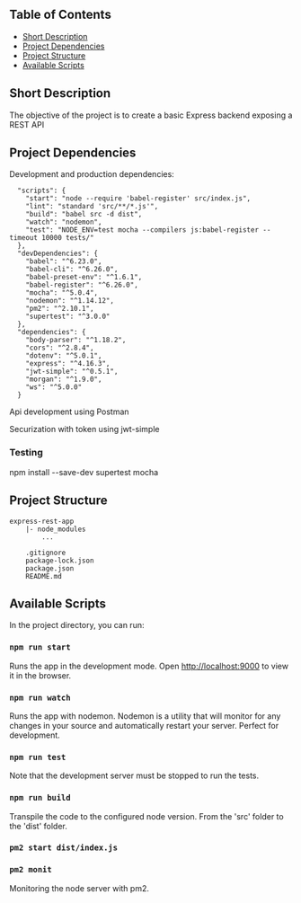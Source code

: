 ## Table of Contents

- [Short Description](#short-description)
- [Project Dependencies](#project-dependencies)
- [Project Structure](#folder-structure)
- [Available Scripts](#available-scripts)


## Short Description
The objective of the project is to create a basic Express backend exposing a REST API


## Project Dependencies

Development and production dependencies:

```
  "scripts": {
    "start": "node --require 'babel-register' src/index.js",
    "lint": "standard 'src/**/*.js'",
    "build": "babel src -d dist",
    "watch": "nodemon",
    "test": "NODE_ENV=test mocha --compilers js:babel-register --timeout 10000 tests/"
  },
  "devDependencies": {
    "babel": "^6.23.0",
    "babel-cli": "^6.26.0",
    "babel-preset-env": "^1.6.1",
    "babel-register": "^6.26.0",
    "mocha": "^5.0.4",
    "nodemon": "^1.14.12",
    "pm2": "^2.10.1",
    "supertest": "^3.0.0"
  },
  "dependencies": {
    "body-parser": "^1.18.2",
    "cors": "^2.8.4",
    "dotenv": "^5.0.1",
    "express": "^4.16.3",
    "jwt-simple": "^0.5.1",
    "morgan": "^1.9.0",
    "ws": "^5.0.0"
  }
```

Api development using Postman

Securization with token using jwt-simple


### Testing

npm install --save-dev supertest mocha


## Project Structure



```
express-rest-app
    |- node_modules
        ...

    .gitignore
    package-lock.json
    package.json
    README.md

```


## Available Scripts

In the project directory, you can run:

### `npm run start`

Runs the app in the development mode. Open [http://localhost:9000](http://localhost:9000) to view it in the browser.

### `npm run watch`

Runs the app with nodemon. Nodemon is a utility that will monitor for any changes in your source and automatically restart your server. Perfect for development.

### `npm run test`

Note that the development server must be stopped to run the tests.

### `npm run build`

Transpile the code to the configured node version. From the 'src' folder to the 'dist' folder.

### `pm2 start dist/index.js`
### `pm2 monit`

Monitoring the node server with pm2.
